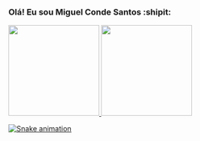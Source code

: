 ### Olá! Eu sou Miguel Conde Santos :shipit:

<div>
<a href="https://github.com/miguelcondesantos">
<img loading="lazy" height="180em" src="https://github-readme-stats.vercel.app/api/top-langs/?username=miguelcondesantos&layout=compact&langs_count=7&theme=gruvbox"/>
<img loading="lazy" height="180em" src="https://github-readme-stats.vercel.app/api?username=miguelcondesantos&show_icons=true&theme=gruvbox&include_all_commits=true&count_private=true"/>
</div>

![Snake animation](https://github.com/miguelcondesantos/miguelcondesantos/blob/output/github-contribution-grid-snake.svg)
